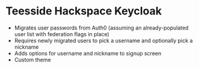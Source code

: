 # Teesside Hackspace Keycloak

* Migrates user passwords from Auth0 (assuming an already-populated user list with federation flags in place)
* Requires newly migrated users to pick a username and optionally pick a nickname
* Adds options for username and nickname to signup screen
* Custom theme